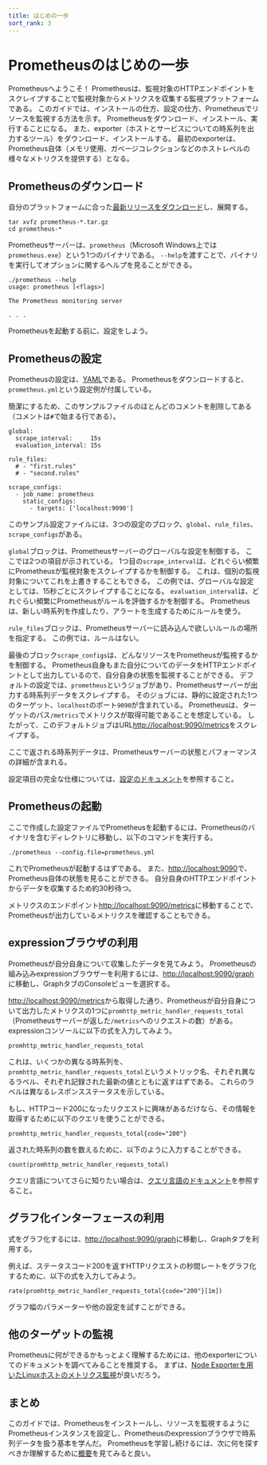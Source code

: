```yaml
---
title: はじめの一歩
sort_rank: 3
---
```


# Prometheusのはじめの一歩

Prometheusへようこそ！
Prometheusは、監視対象のHTTPエンドポイントをスクレイプすることで監視対象からメトリクスを収集する監視プラットフォームである。
このガイドでは、インストールの仕方、設定の仕方、Prometheusでリソースを監視する方法を示す。
Prometheusをダウンロード、インストール、実行することになる。
また、exporter（ホストとサービスについての時系列を出力するツール）をダウンロード、インストールする。
最初のexporterは、Prometheus自体（メモリ使用、ガベージコレクションなどのホストレベルの様々なメトリクスを提供する）となる。



## Prometheusのダウンロード

自分のプラットフォームに合った[最新リリースをダウンロード](/download)し、展開する。
```language-bash
tar xvfz prometheus-*.tar.gz
cd prometheus-*
```

Prometheusサーバーは、`prometheus`（Microsoft Windows上では`prometheus.exe`）という1つのバイナリである。
`--help`を渡すことで、バイナリを実行してオプションに関するヘルプを見ることができる。

```language-bash
./prometheus --help
usage: prometheus [<flags>]

The Prometheus monitoring server

. . .
```

Prometheusを起動する前に、設定をしよう。


## Prometheusの設定

Prometheusの設定は、[YAML](http://www.yaml.org/start.html)である。
Prometheusをダウンロードすると、`prometheus.yml`という設定例が付属している。

簡潔にするため、このサンプルファイルのほとんどのコメントを削除してある（コメントは`#`で始まる行である）。

```language-yaml
global:
  scrape_interval:     15s
  evaluation_interval: 15s

rule_files:
  # - "first.rules"
  # - "second.rules"

scrape_configs:
  - job_name: prometheus
    static_configs:
      - targets: ['localhost:9090']
```

このサンプル設定ファイルには、3つの設定のブロック、`global`、`rule_files`、`scrape_configs`がある。

`global`ブロックは、Prometheusサーバーのグローバルな設定を制御する。
ここでは2つの項目が示されている。
1つ目の`scrape_interval`は、どれぐらい頻繁にPrometheusが監視対象をスクレイプするかを制御する。
これは、個別の監視対象についてこれを上書きすることもできる。
この例では、グローバルな設定としては、15秒ごとにスクレイプすることになる。
`evaluation_interval`は、どれぐらい頻繁にPrometheusがルールを評価するかを制御する。
Prometheusは、新しい時系列を作成したり、アラートを生成するためにルールを使う。

`rule_files`ブロックは、Prometheusサーバーに読み込んで欲しいルールの場所を指定する。
この例では、ルールはない。

最後のブロック`scrape_configs`は、どんなリソースをPrometheusが監視するかを制御する。
Prometheus自身もまた自分についてのデータをHTTPエンドポイントとして出力しているので、自分自身の状態を監視することができる。
デフォルトの設定では、`prometheus`というジョブがあり、Prometheusサーバーが出力する時系列データをスクレイプする。
そのジョブには、静的に設定された1つのターゲット、`localhost`のポート`9090`が含まれている。
Prometheusは、ターゲットのパス`/metrics`でメトリクスが取得可能であることを想定している。
したがって、このデフォルトジョブはURL[http://localhost:9090/metrics](http://localhost:9090/metrics)をスクレイプする。

ここで返される時系列データは、Prometheusサーバーの状態とパフォーマンスの詳細が含まれる。

設定項目の完全な仕様については、[設定のドキュメント](/ja/docs/operating/configuration)を参照すること。

## Prometheusの起動

ここで作成した設定ファイルでPrometheusを起動するには、Prometheusのバイナリを含むディレクトリに移動し、以下のコマンドを実行する。

```language-bash
./prometheus --config.file=prometheus.yml
```

これでPrometheusが起動するはずである。
また、[http://localhost:9090](http://localhost:9090)で、Prometheus自体の状態を見ることができる。
自分自身のHTTPエンドポイントからデータを収集するため約30秒待つ。

メトリクスのエンドポイント[http://localhost:9090/metrics](http://localhost:9090/metrics)に移動することで、
Prometheusが出力しているメトリクスを確認することもできる。

## expressionブラウザの利用

Prometheusが自分自身について収集したデータを見てみよう。
Prometheusの組み込みexpressionブラウザーを利用するには、[http://localhost:9090/graph](http://localhost:9090/graph)に移動し、GraphタブのConsoleビューを選択する。

[http://localhost:9090/metrics](http://localhost:9090/metrics)から取得した通り、Prometheusが自分自身について出力したメトリクスの1つに`promhttp_metric_handler_requests_total`（Prometheusサーバーが返した`/metrics`へのリクエストの数）がある。expressionコンソールに以下の式を入力してみよう。

```
promhttp_metric_handler_requests_total
```

これは、いくつかの異なる時系列を、`promhttp_metric_handler_requests_total`というメトリック名、それぞれ異なるラベル、それぞれ記録された最新の値とともに返すはずである。
これらのラベルは異なるレスポンスステータスを示している。

もし、HTTPコード200になったリクエストに興味があるだけなら、その情報を取得するために以下のクエリを使うことができる。

```
promhttp_metric_handler_requests_total{code="200"}
```

返された時系列の数を数えるために、以下のように入力することができる。

```
count(promhttp_metric_handler_requests_total)
```

クエリ言語についてさらに知りたい場合は、[クエリ言語のドキュメント](/ja/docs/querying/basics/)を参照すること。

## グラフ化インターフェースの利用

式をグラフ化するには、[http://localhost:9090/graph](http://localhost:9090/graph)に移動し、Graphタブを利用する。

例えば、ステータスコード200を返すHTTPリクエストの秒間レートをグラフ化するために、以下の式を入力してみよう。

```
rate(promhttp_metric_handler_requests_total{code="200"}[1m])
```

グラフ幅のパラメーターや他の設定を試すことができる。

## 他のターゲットの監視

Prometheusに何ができるかもっとよく理解するためには、他のexporterについてのドキュメントを調べてみることを推奨する。
まずは、[Node Exporterを用いたLinuxホストのメトリクス監視](/ja/docs/guides/node-exporter)が良いだろう。

## まとめ

このガイドでは、Prometheusをインストールし、リソースを監視するようにPrometheusインスタンスを設定し、Prometheusのexpressionブラウザで時系列データを扱う基本を学んだ。
Prometheusを学習し続けるには、次に何を探すべきか理解するために[概要](/ja/docs/introduction/overview)を見てみると良い。
